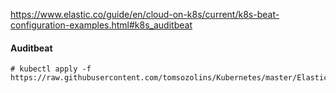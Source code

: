 https://www.elastic.co/guide/en/cloud-on-k8s/current/k8s-beat-configuration-examples.html#k8s_auditbeat

#### Auditbeat
```
# kubectl apply -f https://raw.githubusercontent.com/tomsozolins/Kubernetes/master/Elastic%20ECK/elastic_auditbeat.yaml
```
